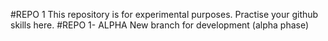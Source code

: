 #REPO 1
This repository is for experimental purposes.
Practise your github skills here.
#REPO 1- ALPHA
New branch for development (alpha phase)

